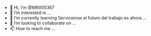 - 👋 Hi, I’m @MR005367
- 👀 I’m interested in ...
- 🌱 I’m currently learning Servicenow el futuro del trabajo es ahora ...
- 💞️ I’m looking to collaborate on ...
- 📫 How to reach me ...

<!---
MR005367/MR005367 is a ✨ special ✨ repository because its `README.md` (this file) appears on your GitHub profile.
You can click the Preview link to take a look at your changes.
--->
